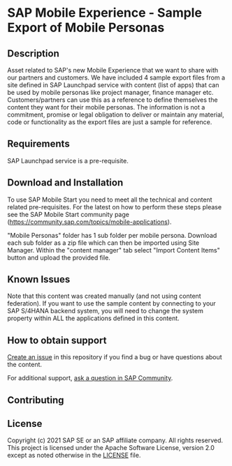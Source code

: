 
# SAP Mobile Experience - Sample Export of Mobile Personas

## Description
Asset related to SAP's new Mobile Experience that we want to share with our partners and customers. We have included 4 sample export files from a site defined in SAP Launchpad service with content (list of apps) that can be used by mobile personas like project manager, finance manager etc. Customers/partners can use this as a reference to define themselves the content they want for their mobile personas. The information is not a commitment, promise or legal obligation to deliver or maintain any material, code or functionality as the export files are just a sample for reference.
## Requirements
SAP Launchpad service is a pre-requisite.
## Download and Installation
To use SAP Mobile Start you need to meet all the technical and content related pre-requisites. For the latest on how to perform these steps please see the SAP Mobile Start community page (https://community.sap.com/topics/mobile-applications).

"Mobile Personas" folder has 1 sub folder per mobile persona. Download each sub folder as a zip file which can then be imported using Site Manager. Within the "content manager" tab select "Import Content Items" button and upload the provided file.

## Known Issues
Note that this content was created manually (and not using content federation). If you want to use the sample content by connecting to your SAP S/4HANA backend system, you will need to change the system property within ALL the applications defined in this content. 

## How to obtain support

[Create an issue](https://github.com/SAP-samples/<repository-name>/issues) in this repository if you find a bug or have questions about the content.
 
For additional support, [ask a question in SAP Community](https://answers.sap.com/questions/ask.html).

## Contributing

## License
Copyright (c) 2021 SAP SE or an SAP affiliate company. All rights reserved. This project is licensed under the Apache Software License, version 2.0 except as noted otherwise in the [LICENSE](LICENSES/Apache-2.0.txt) file.
